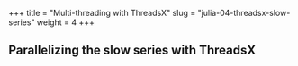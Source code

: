 +++
title = "Multi-threading with ThreadsX"
slug = "julia-04-threadsx-slow-series"
weight = 4
+++

## Parallelizing the slow series with ThreadsX

